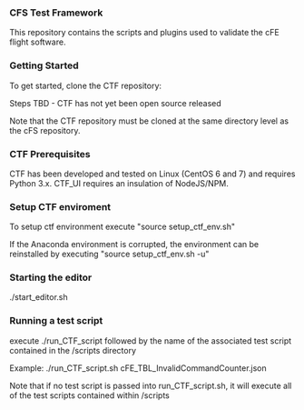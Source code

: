 ### CFS Test Framework

This repository contains the scripts and plugins used to validate the cFE flight software.


### Getting Started

To get started, clone the CTF repository:

Steps TBD - CTF has not yet been open source released 

Note that the CTF repository must be cloned at the same directory level as the cFS repository.


### CTF Prerequisites

CTF has been developed and tested on Linux (CentOS 6 and 7) and requires Python 3.x. CTF_UI requires an insulation of NodeJS/NPM.


### Setup CTF enviroment

To setup ctf environment execute "source setup\_ctf\_env.sh"

If the Anaconda environment is corrupted, the environment can be reinstalled by executing "source setup\_ctf\_env.sh -u"


### Starting the editor

./start_editor.sh


### Running a test script

execute ./run_CTF_script followed by the name of the associated test script contained in the /scripts directory

Example:
./run_CTF_script.sh cFE_TBL_InvalidCommandCounter.json

Note that if no test script is passed into run_CTF_script.sh, it will execute all of the test scripts contained within /scripts 






